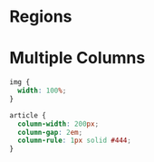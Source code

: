 # Regions

# Multiple Columns

```css
img {
  width: 100%;}

article {
  column-width: 200px;
  column-gap: 2em;
  column-rule: 1px solid #444;}
```